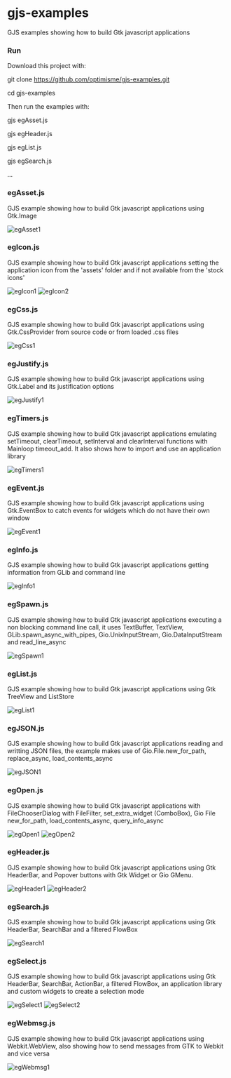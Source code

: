 # gjs-examples
GJS examples showing how to build Gtk javascript applications

### Run

Download this project with:

git clone https://github.com/optimisme/gjs-examples.git

cd gjs-examples

Then run the examples with:

gjs egAsset.js

gjs egHeader.js

gjs egList.js

gjs egSearch.js

...

### egAsset.js

GJS example showing how to build Gtk javascript applications
using Gtk.Image

![egAsset1](https://raw.github.com/optimisme/gjs-examples/master/captures/egAsset1.png)

### egIcon.js

GJS example showing how to build Gtk javascript applications
setting the application icon from the 'assets' folder and if
not available from the 'stock icons'

![egIcon1](https://raw.github.com/optimisme/gjs-examples/master/captures/egIcon1.png)
![egIcon2](https://raw.github.com/optimisme/gjs-examples/master/captures/egIcon2.png)

### egCss.js

GJS example showing how to build Gtk javascript applications
using Gtk.CssProvider from source code or from loaded .css files

![egCss1](https://raw.github.com/optimisme/gjs-examples/master/captures/egCss1.png)

### egJustify.js

GJS example showing how to build Gtk javascript applications
using Gtk.Label and its justification options

![egJustify1](https://raw.github.com/optimisme/gjs-examples/master/captures/egJustify1.png)

### egTimers.js

GJS example showing how to build Gtk javascript applications
emulating setTimeout, clearTimeout, setInterval and clearInterval
functions with Mainloop timeout_add. It also shows how to import
and use an application library

![egTimers1](https://raw.github.com/optimisme/gjs-examples/master/captures/egTimers1.png)

### egEvent.js

GJS example showing how to build Gtk javascript applications
using Gtk.EventBox to catch events for widgets which do not 
have their own window

![egEvent1](https://raw.github.com/optimisme/gjs-examples/master/captures/egEvent1.png)

### egInfo.js

GJS example showing how to build Gtk javascript applications
getting information from GLib and command line

![egInfo1](https://raw.github.com/optimisme/gjs-examples/master/captures/egInfo1.png)

### egSpawn.js

GJS example showing how to build Gtk javascript applications
executing a non blocking command line call, it uses
TextBuffer, TextView, GLib.spawn_async_with_pipes,
Gio.UnixInputStream, Gio.DataInputStream and read_line_async

![egSpawn1](https://raw.github.com/optimisme/gjs-examples/master/captures/egSpawn1.png)

### egList.js

GJS example showing how to build Gtk javascript applications
using Gtk TreeView and ListStore

![egList1](https://raw.github.com/optimisme/gjs-examples/master/captures/egList1.png)

### egJSON.js

GJS example showing how to build Gtk javascript applications
reading and writting JSON files, the example makes use of
Gio.File.new_for_path, replace_async, load_contents_async

![egJSON1](https://raw.github.com/optimisme/gjs-examples/master/captures/egJSON1.png)

### egOpen.js

GJS example showing how to build Gtk javascript applications
with FileChooserDialog with FileFilter, set_extra_widget (ComboBox),
Gio File new_for_path, load_contents_async, query_info_async

![egOpen1](https://raw.github.com/optimisme/gjs-examples/master/captures/egOpen1.png)
![egOpen2](https://raw.github.com/optimisme/gjs-examples/master/captures/egOpen2.png)

### egHeader.js

GJS example showing how to build Gtk javascript applications
using Gtk HeaderBar, and Popover buttons with Gtk Widget or Gio GMenu.

![egHeader1](https://raw.github.com/optimisme/gjs-examples/master/captures/egHeader1.png)
![egHeader2](https://raw.github.com/optimisme/gjs-examples/master/captures/egHeader2.png)

### egSearch.js

GJS example showing how to build Gtk javascript applications
using Gtk HeaderBar, SearchBar and a filtered FlowBox

![egSearch1](https://raw.github.com/optimisme/gjs-examples/master/captures/egSearch1.png)

### egSelect.js

GJS example showing how to build Gtk javascript applications
using Gtk HeaderBar, SearchBar, ActionBar, a filtered FlowBox,
an application library and custom widgets to create a selection
mode

![egSelect1](https://raw.github.com/optimisme/gjs-examples/master/captures/egSelect1.png)
![egSelect2](https://raw.github.com/optimisme/gjs-examples/master/captures/egSelect2.png)

### egWebmsg.js

GJS example showing how to build Gtk javascript applications
using Webkit.WebView, also showing how to send messages from GTK
to Webkit and vice versa

![egWebmsg1](https://raw.github.com/optimisme/gjs-examples/master/captures/egWebmsg1.png)
